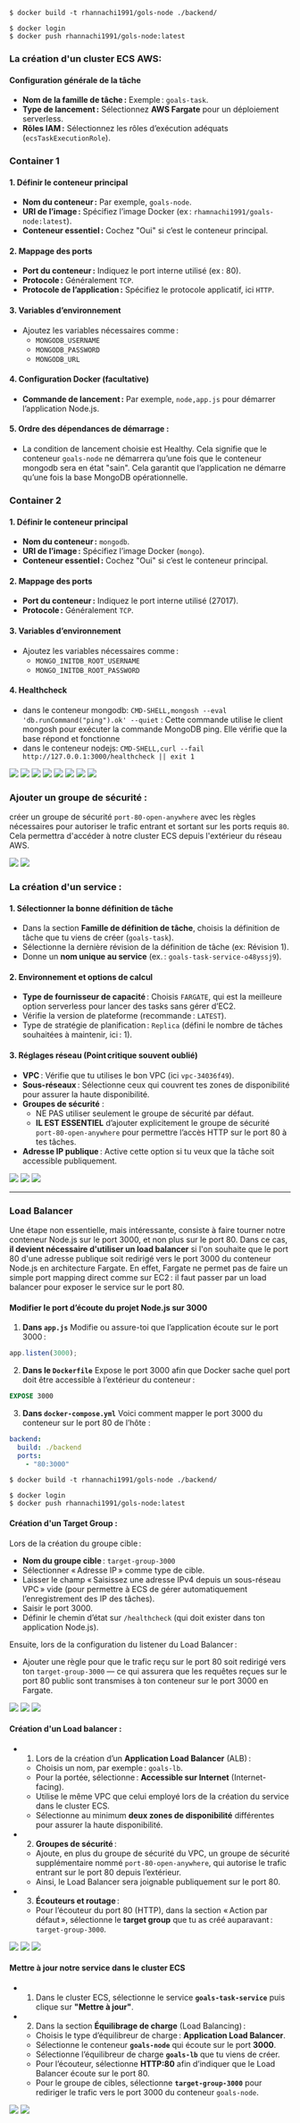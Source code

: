 ```
$ docker build -t rhannachi1991/gols-node ./backend/
```

```
$ docker login
$ docker push rhannachi1991/gols-node:latest
```

### La création d'un cluster ECS AWS:
#### Configuration générale de la tâche
- **Nom de la famille de tâche :** Exemple : `goals-task`.
- **Type de lancement :** Sélectionnez **AWS Fargate** pour un déploiement serverless.
- **Rôles IAM :** Sélectionnez les rôles d’exécution adéquats (`ecsTaskExecutionRole`).

### Container 1
#### 1. Définir le conteneur principal
- **Nom du conteneur :** Par exemple, `goals-node`.
- **URI de l’image :** Spécifiez l’image Docker (ex : `rhamnachi1991/goals-node:latest`).
- **Conteneur essentiel :** Cochez "Oui" si c’est le conteneur principal.

#### 2. Mappage des ports
- **Port du conteneur :** Indiquez le port interne utilisé (ex : 80).
- **Protocole :** Généralement `TCP`.
- **Protocole de l’application :** Spécifiez le protocole applicatif, ici `HTTP`.

#### 3. Variables d’environnement
- Ajoutez les variables nécessaires comme :
    - `MONGODB_USERNAME`
    - `MONGODB_PASSWORD`
    - `MONGODB_URL`

#### 4. Configuration Docker (facultative)
- **Commande de lancement :** Par exemple, `node,app.js` pour démarrer l’application Node.js.

#### 5. Ordre des dépendances de démarrage :
- La condition de lancement choisie est Healthy. Cela signifie que le conteneur `goals-node` ne démarrera qu’une fois que le conteneur mongodb sera en état "sain". Cela garantit que l’application ne démarre qu’une fois la base MongoDB opérationnelle.

### Container 2
#### 1. Définir le conteneur principal
- **Nom du conteneur :** `mongodb`.
- **URI de l’image :** Spécifiez l’image Docker (`mongo`).
- **Conteneur essentiel :** Cochez "Oui" si c’est le conteneur principal.

#### 2. Mappage des ports
- **Port du conteneur :** Indiquez le port interne utilisé (27017).
- **Protocole :** Généralement `TCP`.

#### 3. Variables d’environnement
- Ajoutez les variables nécessaires comme :
    - `MONGO_INITDB_ROOT_USERNAME`
    - `MONGO_INITDB_ROOT_PASSWORD`
#### 4. Healthcheck
- dans le conteneur mongodb: `CMD-SHELL,mongosh --eval 'db.runCommand("ping").ok' --quiet` : Cette commande utilise le client mongosh pour exécuter la commande MongoDB ping. Elle vérifie que la base répond et fonctionne
- dans le conteneur nodejs: `CMD-SHELL,curl --fail http://127.0.0.1:3000/healthcheck || exit 1`

![](./images/cluster-1.png)
![](./images/task-2.png)
![](./images/task-3.png)
![](./images/task-4.png)
![](./images/task-5.png)
![](./images/task-6.png)
![](./images/task-7.png)
![](./images/task-8.png)

### Ajouter un groupe de sécurité :
créer un groupe de sécurité `port-80-open-anywhere` avec les règles nécessaires pour autoriser le trafic entrant et sortant sur les ports requis `80`. 
Cela permettra d'accéder à notre cluster ECS depuis l'extérieur du réseau AWS.

![](./images/groupes-securite-1.png)
![](./images/groupes-securite-2.png)

### La création d'un service :

#### 1. Sélectionner la bonne définition de tâche
- Dans la section **Famille de définition de tâche**, choisis la définition de tâche que tu viens de créer (`goals-task`).
- Sélectionne la dernière révision de la définition de tâche (ex: Révision 1).
- Donne un **nom unique au service** (ex. : `goals-task-service-o48yssj9`).

#### 2. Environnement et options de calcul
- **Type de fournisseur de capacité** : Choisis `FARGATE`, qui est la meilleure option serverless pour lancer des tasks sans gérer d’EC2.
- Vérifie la version de plateforme (recommande : `LATEST`).
- Type de stratégie de planification : `Replica` (défini le nombre de tâches souhaitées à maintenir, ici : 1).

#### 3. Réglages réseau (Point critique souvent oublié)

- **VPC** : Vérifie que tu utilises le bon VPC (ici `vpc-34036f49`).
- **Sous-réseaux** : Sélectionne ceux qui couvrent tes zones de disponibilité pour assurer la haute disponibilité.
- **Groupes de sécurité** :
    - NE PAS utiliser seulement le groupe de sécurité par défaut.
    - **IL EST ESSENTIEL** d’ajouter explicitement le groupe de sécurité `port-80-open-anywhere` pour permettre l’accès HTTP sur le port 80 à tes tâches.
- **Adresse IP publique** : Active cette option si tu veux que la tâche soit accessible publiquement.

![](./images/service-1.png)
![](./images/service-2.png)
![](./images/service-3.png)

---

### Load Balancer

Une étape non essentielle, mais intéressante, consiste à faire tourner notre conteneur Node.js sur le port 3000, et non plus sur le port 80.
Dans ce cas, **il devient nécessaire d'utiliser un load balancer** si l'on souhaite que le port 80 d'une adresse publique soit redirigé vers le port 3000 du conteneur Node.js en architecture Fargate. 
En effet, Fargate ne permet pas de faire un simple port mapping direct comme sur EC2 : il faut passer par un load balancer pour exposer le service sur le port 80.

#### Modifier le port d’écoute du projet Node.js sur 3000

1. **Dans `app.js`**
   Modifie ou assure-toi que l’application écoute sur le port 3000 :
```js
app.listen(3000);
```
2. **Dans le `Dockerfile`**
   Expose le port 3000 afin que Docker sache quel port doit être accessible à l’extérieur du conteneur :
```dockerfile
EXPOSE 3000
```

3. **Dans `docker-compose.yml`**
   Voici comment mapper le port 3000 du conteneur sur le port 80 de l’hôte :
```yaml
backend:
  build: ./backend
  ports:
    - "80:3000"
```

```
$ docker build -t rhannachi1991/gols-node ./backend/
```

```
$ docker login
$ docker push rhannachi1991/gols-node:latest
```

#### Création d'un Target Group :
Lors de la création du groupe cible :
- **Nom du groupe cible** : `target-group-3000`
- Sélectionner « Adresse IP » comme type de cible.
- Laisser le champ « Saisissez une adresse IPv4 depuis un sous-réseau VPC » vide (pour permettre à ECS de gérer automatiquement l’enregistrement des IP des tâches).
- Saisir le port 3000.
- Définir le chemin d’état sur `/healthcheck` (qui doit exister dans ton application Node.js).

Ensuite, lors de la configuration du listener du Load Balancer :

- Ajouter une règle pour que le trafic reçu sur le port 80 soit redirigé vers ton `target-group-3000` — ce qui assurera que les requêtes reçues sur le port 80 public sont transmises à ton conteneur sur le port 3000 en Fargate.

![](./images/group-target-1.png)
![](./images/group-target-2.png)
![](./images/group-target-3.png)

#### Création d'un Load balancer :
- 1. Lors de la création d’un **Application Load Balancer** (ALB) :
  - Choisis un nom, par exemple : `goals-lb`.
  - Pour la portée, sélectionne : **Accessible sur Internet** (Internet-facing).
  - Utilise le même VPC que celui employé lors de la création du service dans le cluster ECS.
  - Sélectionne au minimum **deux zones de disponibilité** différentes pour assurer la haute disponibilité.
- 2. **Groupes de sécurité** :
  - Ajoute, en plus du groupe de sécurité du VPC, un groupe de sécurité supplémentaire nommé `port-80-open-anywhere`, qui autorise le trafic entrant sur le port 80 depuis l’extérieur.
  - Ainsi, le Load Balancer sera joignable publiquement sur le port 80.
- 3. **Écouteurs et routage** :
  - Pour l’écouteur du port 80 (HTTP), dans la section « Action par défaut », sélectionne le **target group** que tu as créé auparavant : `target-group-3000`.

![](./images/lb-1.png)
![](./images/lb-2.png)
![](./images/lb-3.png)

#### Mettre à jour notre service dans le cluster ECS

- 1. Dans le cluster ECS, sélectionne le service **`goals-task-service`** puis clique sur **"Mettre à jour"**.
- 2. Dans la section **Équilibrage de charge** (Load Balancing) :
  - Choisis le type d’équilibreur de charge : **Application Load Balancer**.
  - Sélectionne le conteneur **`goals-node`** qui écoute sur le port **3000**.
  - Sélectionne l’équilibreur de charge **`goals-lb`** que tu viens de créer.
  - Pour l’écouteur, sélectionne **HTTP:80** afin d’indiquer que le Load Balancer écoute sur le port 80.
  - Pour le groupe de cibles, sélectionne **`target-group-3000`** pour rediriger le trafic vers le port 3000 du conteneur `goals-node`.

![](./images/lb-4.png)
![](./images/lb-5.png)
